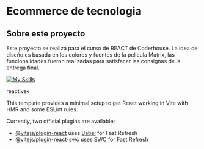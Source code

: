 # Ecommerce de tecnologia

## Sobre este proyecto
Este proyecto se realiza para el curso de REACT de Coderhouse.
La idea de diseño es basada en los colores y fuentes de la pelicula Matrix, las funcionalidades fueron realizadas para satisfacer las consignas de la entrega final.

[![My Skills](https://skillicons.dev/icons?i=aws,gcp,azure,react,vue,flutter&perline=3)](https://skillicons.dev)

reactivex

This template provides a minimal setup to get React working in Vite with HMR and some ESLint rules.

Currently, two official plugins are available:

- [@vitejs/plugin-react](https://github.com/vitejs/vite-plugin-react/blob/main/packages/plugin-react/README.md) uses [Babel](https://babeljs.io/) for Fast Refresh
- [@vitejs/plugin-react-swc](https://github.com/vitejs/vite-plugin-react-swc) uses [SWC](https://swc.rs/) for Fast Refresh
